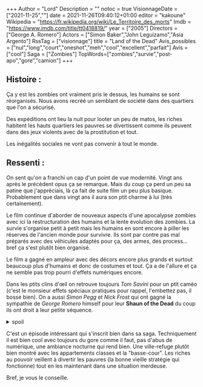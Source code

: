 +++
Author = "Lord"
Description = ""
notoc = true
VisionnageDate = ["2021-11-25",""]
date = 2021-11-26T09:40:12+01:00
editor = "kakoune"
Wikipedia = "https://fr.wikipedia.org/wiki/Le_Territoire_des_morts"
Imdb = "https://www.imdb.com/title/tt0418819/"
year = ["2005"]
Directors = ["George A. Romero"]
Actors = ["Simon Baker","John Leguizamo","Asia Argento"]
RssTag = ["visionnage"]
title = "Land of the Dead"
Avis_possibles = ["nul","long","court","oneshot","meh","cool","excellent","parfait"]
Avis = ["cool"] 
Saga = ["Zombies"]
TopWords=["zombies","survie","post-apo","gore","camion"]
+++
## Histoire :
Ça y est les zombies ont vraiment pris le dessus, les humains se sont réorganisés.
Nous avons recréé un semblant de société dans des quartiers que l'on a sécurisé.

Des expéditions ont lieu la nuit pour looter un peu de matos, les riches habitent les hauts quartiers les pauvres se divertissent comme ils peuvent dans des jeux violents avec de la prostitution et tout.

Les inégalités sociales ne vont pas convenir à tout le monde.

## Ressenti :
On sent qu'on a franchi un cap d'un point de vue modernité.
Vingt ans après le précédent opus ça se remarque.
Mais du coup ça perd un peu sa patine que j'appréciais, là ça fait de suite film un peu plus basique.
Probablement que dans vingt ans il aura son ptit charme à lui (très certainement).

Le film continue d'aborder de nouveaux aspects d'une apocalypse zombies avec ici la restructuration des humains et la lente évolution des zombies.
La survie s'organise petit à petit mais les humains en sont encore à piller les réserves de l'ancien monde pour survivre.
Ils sont par contre pas mal préparés avec des véhicules adaptés pour ça, des armes, des process… bref ça s'est plutôt bien organisé.

Le film a gagné en ampleur avec des décors encore plus grands et surtout beaucoup plus d'humains et donc de costumes et tout.
Ça a de l'allure et ça ne semble pas trop pourri d'effets numériques encore.

Dans les ptits clins d'œil on retrouve toujours *Tom Savini* pour un ptit caméo (c'est le monsieur effets spéciaux pratiques pour rappel, l'embettez pas, il bosse bien).
On a aussi *Simon Pegg* et *Nick Frost* qui ont gagné la sympathie de *George Romero* himself pour leur **Shaun of the Dead** du coup ils ont droit à leur petite séquence.

<details><summary>spoil</summary>

Bon, chaque film montre une évolution des zombies.
Là, ils commencent à être capables de communiquer entre eux.

Ils semblent également avoir des émotions de tristesse et semble pouvoir apprendre à se servir d'objet voir à s'expliquer des trucs.
Une partie de leurs souvenirs d'antan peuvent leur être utile.

D'ailleurs ça se finit par le héro humain qui épargne un zombie en ayant de la compassion pour lui.

Bon, je suis pas contre l'évolution et tout, mais d'ici deux trois films il va y avoir des histoires d'amour humain/zombie ou quoi ?

</details>

C'est un épisode intéressant qui s'inscrit bien dans sa saga.
Techniquement il est bien cool avec toujours du gore comme il faut, pas d'abus de numérique, une ambiance nocturne qui rend bien.
Une ville-refuge plutôt bien montré avec les appartements classes et la "basse-cour".
Les riches au pouvoir veillent à divertir les pauvres (la bonne vieille stratégie qui fonctionne) tout en les maintenant dans une situation merdeuse.

Bref, je vous le conseille.
